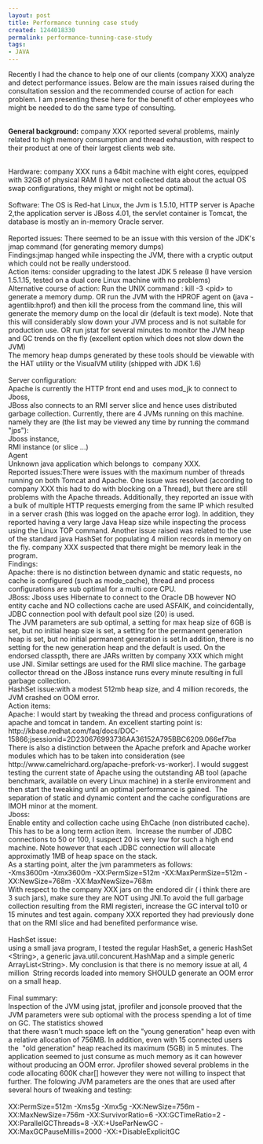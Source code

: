 ```yaml
---
layout: post
title: Performance tunning case study
created: 1244018330
permalink: performance-tunning-case-study
tags:
- JAVA
---
```

<p>Recently I had the chance to help one of our clients (company XXX) analyze and detect performance issues. Below are the main issues raised during the consultation session and the recommended course of action for each problem. I am presenting these here for the benefit of other employees who might be needed to do the same type of consulting.</p>
<p><br />
<strong>General background:</strong> company XXX reported several problems, mainly related to high memory consumption and thread exhaustion, with respect to their product at one of their largest clients web site.</p>
<p><br />
Hardware: company XXX runs a 64bit machine with eight cores, equipped with 32GB of physical RAM (I have not collected data about the actual OS swap configurations, they might or might not be optimal).<br />
<br />
Software: The OS is Red-hat Linux, the Jvm is 1.5.10, HTTP server is Apache 2,the application server is JBoss 4.01, the servlet container is Tomcat, the database is mostly an in-memory Oracle server.<br />
<br />
Reported issues: There seemed to be an issue with this version of the JDK's jmap command (for generating memory dumps)<br />
Findings:jmap hanged while inspecting the JVM, there with a cryptic output which could not be really understood.<br />
Action items: consider upgrading to the latest JDK 5 release (I have version 1.5.1.15, tested on a dual core Linux machine with no problems)<br />
Alternative course of action: Run the UNIX command : kill -3 &lt;pid&gt; to generate a memory dump. OR run the JVM with the HPROF agent on (java -agentlib:hprof) and then kill the process from the command line, this will generate the memory dump on the local dir (default is text mode). Note that this will considerably slow down your JVM process and is not suitable for production use. OR run jstat for several minutes to monitor the JVM heap and GC trends on the fly (excellent option which does not slow down the JVM)<br />
The memory heap dumps generated by these tools should be viewable with the HAT utility or the VisualVM utility (shipped with JDK 1.6)<br />
&nbsp;<br />
Server configuration:&nbsp; <br />
Apache is currently the HTTP front end and uses mod_jk to connect to Jboss,<br />
JBoss also connects to an RMI server slice and hence uses distributed garbage collection. Currently, there are 4 JVMs running on this machine. namely they are (the list may be viewed any time by running the command &quot;jps&quot;):<br />
Jboss instance,<br />
RMI instance (or slice ...)<br />
Agent<br />
Unknown java application which belongs to&nbsp; company XXX.<br />
Reported issues:There were issues with the maximum number of threads running on both Tomcat and Apache. One issue was resolved (according to company XXX this had to do with blocking on a Thread), but there are still problems with the Apache threads. Additionally, they reported an issue with a bulk of multiple HTTP requests emerging from the same IP which resulted in a server crash (this was logged on the apache error log). In addition, they reported having a very large Java Heap size while inspecting the process using the Linux TOP command. Another issue raised was related to the use of the standard java HashSet for populating 4 million records in memory on the fly. company XXX suspected that there might be memory leak in the program.<br />
Findings:<br />
Apache: there is no distinction between dynamic and static requests, no cache is configured (such as mode_cache), thread and process configurations are sub optimal for a multi core CPU.<br />
JBoss: Jboss uses Hibernate to connect to the Oracle DB however NO entity cache and NO collections cache are used ASFAIK, and coincidentally, JDBC connection pool with default pool size (20) is used.<br />
The JVM parameters are sub optimal, a setting for max heap size of 6GB is set, but no initial heap size is set, a setting for the permanent generation heap is set, but no initial permanent generation is set.In addition, there is no setting for the new generation heap and the default is used. On the endorsed classpth, there are JARs written by company XXX which might use JNI. Similar settings are used for the RMI slice machine. The garbage collector thread on the JBoss instance runs every minute resulting in full garbage collection.&nbsp;&nbsp; <br />
HashSet issue:with a modest 512mb heap size, and 4 million recoreds, the JVM crashed on OOM error.<br />
Action items:<br />
Apache: I would start by tweaking the thread and process configurations of apache and tomcat in tandem. An excellent starting point is: http://kbase.redhat.com/faq/docs/DOC-15866;jsessionid=2D230676993736AA36152A795BBC6209.066ef7ba<br />
There is also a distinction between the Apache prefork and Apache worker modules which has to be taken into consideration (see http://www.camelrichard.org/apache-prefork-vs-worker). I would suggest testing the current state of Apache using the outstanding AB tool (apache benchmark, available on every Linux machine) in a sterile environment and then start the tweaking until an optimal performance is gained.&nbsp; The separation of static and dynamic content and the cache configurations are IMOH minor at the moment.<br />
Jboss:<br />
Enable entity and collection cache using EhCache (non distributed cache). This has to be a long term action item.&nbsp; Increase the number of JDBC connections to 50 or 100, I suspect 20 is very low for such a high end machine. Note however that each JDBC connection will allocate approximatly 1MB of heap space on the stack.&nbsp; <br />
As a starting point, alter the jvm parammeters as follows:<br />
-Xms3600m -Xmx3600m -XX:PermSize=512m -XX:MaxPermSize=512m -XX:NewSize=768m -XX:MaxNewSize=768m<br />
With respect to the company XXX jars on the endored dir ( i think there are 3 such jars), make sure they are NOT using JNI.To avoid the full garbage collection resulting from the RMI registeri, increase the GC interval to10 or 15 minutes and test again. company XXX reported they had previously done that on the RMI slice and had benefited performance wise.<br />
<br />
HashSet issue:<br />
using a small java program, I tested the regular HashSet, a generic HashSet &lt;String&gt;, a generic java.util.concurent.HashMap and a simple generic ArrayList&lt;String&gt;. My conclusion is that there is no memory issue at all, 4 million&nbsp; String records loaded into memory SHOULD generate an OOM error on a small heap.<br />
<br />
Final summary:<br />
Inspection of the JVM using jstat, jprofiler and jconsole prooved that the JVM parameters were sub optiomal with the process spending a lot of time on GC. The statistics showed<br />
that there wasn't much space left on the &quot;young generation&quot; heap even with a relative allocation of 756MB. In addition, even with 15 connected users the&nbsp; &quot;old generation&quot; heap reached its maximum (5GB) in 5 minutes. The application seemed to just consume as much memory as it can however without producing an OOM error. Jprofiler showed several problems in the code allocating 600K char[] however they were not willing to inspect that further. The folowing JVM parameters are the ones that are used after several hours of tweaking and testing:<br />
<br />
XX:PermSize=512m -Xms5g -Xmx5g -XX:NewSize=756m -XX:MaxNewSize=756m -XX:SurvivorRatio=6 -XX:GCTimeRatio=2 -XX:ParallelGCThreads=8 -XX:+UseParNewGC -XX:MaxGCPauseMillis=2000 -XX:+DisableExplicitGC<br />
<br />
&nbsp;</p>
